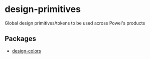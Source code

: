 # design-primitives

Global design primitives/tokens to be used across Powel's products

## Packages

- [design-colors](https://github.com/PowelAS/design-primitives/tree/master/packages/%40powel/design-colors)

